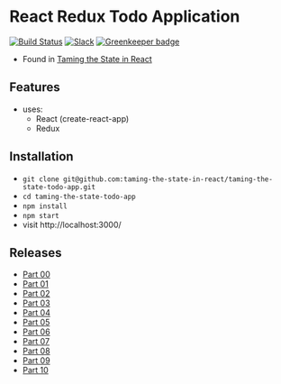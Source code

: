 # React Redux Todo Application

[![Build Status](https://travis-ci.org/taming-the-state-in-react/taming-the-state-todo-app.svg?branch=master)](https://travis-ci.org/taming-the-state-in-react/taming-the-state-todo-app) [![Slack](https://slack-the-road-to-learn-react.wieruch.com/badge.svg)](https://slack-the-road-to-learn-react.wieruch.com/) [![Greenkeeper badge](https://badges.greenkeeper.io/taming-the-state-in-react/taming-the-state-todo-app.svg)](https://greenkeeper.io/)

* Found in [Taming the State in React](https://roadtoreact.com/course-details?courseId=TAMING_THE_STATE)

## Features

* uses:
  * React (create-react-app)
  * Redux

## Installation

* `git clone git@github.com:taming-the-state-in-react/taming-the-state-todo-app.git`
* `cd taming-the-state-todo-app`
* `npm install`
* `npm start`
* visit http://localhost:3000/

## Releases

* [Part 00](https://github.com/rwieruch/taming-the-state-todo-app/tree/0.0.0)
* [Part 01](https://github.com/rwieruch/taming-the-state-todo-app/tree/1.0.1)
* [Part 02](https://github.com/rwieruch/taming-the-state-todo-app/tree/2.0.0)
* [Part 03](https://github.com/rwieruch/taming-the-state-todo-app/tree/3.0.0)
* [Part 04](https://github.com/rwieruch/taming-the-state-todo-app/tree/4.0.0)
* [Part 05](https://github.com/rwieruch/taming-the-state-todo-app/tree/5.0.0)
* [Part 06](https://github.com/rwieruch/taming-the-state-todo-app/tree/6.0.0)
* [Part 07](https://github.com/rwieruch/taming-the-state-todo-app/tree/7.0.0)
* [Part 08](https://github.com/rwieruch/taming-the-state-todo-app/tree/8.0.0)
* [Part 09](https://github.com/rwieruch/taming-the-state-todo-app/tree/9.0.0)
* [Part 10](https://github.com/rwieruch/taming-the-state-todo-app/tree/10.0.0)
